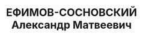 ---
title: ЕФИМОВ-СОСНОВСКИЙ Александр Матвеевич
description: 'Род. в 1902, г. Саратов, русский, обр.: высшее, член ВКП(б). Проживал:
  г. Тихорецк, ул. Куровская, 173. Главный инженер завода «Красный молот»

  Арестован 27.09.1937. Обв. в том, что был активным участником контрреволюционной
  троцкистско-зиновьевской террористической организации. Приговор: ВК ВС СССР, 17.12.1937
  – ВМН. Расстрелян 17.12.1937, в г. Ростове-на-Дону.

  Реабилитирован ВК ВС СССР 26.12.1957'
---